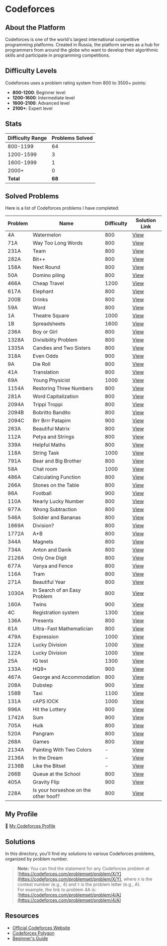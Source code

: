 # Codeforces

## About the Platform

Codeforces is one of the world's largest international competitive programming platforms. Created in Russia, the platform serves as a hub for programmers from around the globe who want to develop their algorithmic skills and participate in programming competitions.

## Difficulty Levels

Codeforces uses a problem rating system from 800 to 3500+ points:

- **800-1200**: Beginner level
- **1200-1600**: Intermediate level
- **1600-2100**: Advanced level
- **2100+**: Expert level

## Stats

| Difficulty Range | Problems Solved |
|:-----------------|:----------------|
| 800-1199         | 64              |
| 1200-1599        | 3               |
| 1600-1999        | 1               |
| 2000+            | 0               |
| **Total**        | **68**          |

## Solved Problems

Here is a list of Codeforces problems I have completed:

| Problem | Name                                 | Difficulty | Solution Link      |
|---------|--------------------------------------|------------|--------------------|
| 4A      | Watermelon                           | 800        | [View](./4A.cpp)   |
| 71A     | Way Too Long Words                   | 800        | [View](./71A.cpp)  |
| 231A    | Team                                 | 800        | [View](./231A.cpp) |
| 282A    | Bit++                                | 800        | [View](./282A.cpp) |
| 158A    | Next Round                           | 800        | [View](./158A.cpp) |
| 50A     | Domino piling                        | 800        | [View](./50A.cpp)  |
| 466A    | Cheap Travel                         | 1200       | [View](./466A.cpp) |
| 617A    | Elephant                             | 800        | [View](./617A.cpp) |
| 200B    | Drinks                               | 800        | [View](./200B.cpp) |
| 59A     | Word                                 | 800        | [View](./59A.cpp)  |
| 1A      | Theatre Square                       | 1000       | [View](./1A.cpp)   |
| 1B      | Spreadsheets                         | 1600       | [View](./1B.cpp)   |
| 236A    | Boy or Girl                          | 800        | [View](./236A.cpp) |
| 1328A   | Divisibility Problem                 | 800        | [View](./1328A.cpp) |
| 1335A   | Candies and Two Sisters              | 800        | [View](./1335A.cpp) |
| 318A    | Even Odds                            | 900        | [View](./318A.cpp) |
| 9A      | Die Roll                             | 800        | [View](./9A.cpp)   |
| 41A     | Translation                          | 800        | [View](./41A.cpp)  |
| 69A     | Young Physicist                      | 1000       | [View](./69A.cpp)  |
| 1154A   | Restoring Three Numbers              | 800        | [View](./1154A.cpp) |
| 281A    | Word Capitalization                  | 800        | [View](./281A.cpp) |
| 2094A   | Trippi Troppi                        | 800        | [View](./2094A.cpp) |
| 2094B   | Bobritto Bandito                     | 800        | [View](./2094B.cpp) |
| 2094C   | Brr Brrr Patapim                     | 900        | [View](./2094C.cpp) |
| 263A    | Beautiful Matrix                     | 800        | [View](./263A.cpp) |
| 112A    | Petya and Strings                    | 800        | [View](./112A.cpp) |
| 339A    | Helpful Maths                        | 800        | [View](./339A.cpp) |
| 118A    | String Task                          | 1000       | [View](./118A.cpp) |
| 791A    | Bear and Big Brother                 | 800        | [View](./791A.cpp) |
| 58A     | Chat room                            | 1000       | [View](./58A.cpp)  |
| 486A    | Calculating Function                 | 800        | [View](./486A.cpp) |
| 266A    | Stones on the Table                  | 800        | [View](./266A.cpp) |
| 96A     | Football                             | 900        | [View](./96A.cpp)  |
| 110A    | Nearly Lucky Number                  | 800        | [View](./110A.cpp) |
| 977A    | Wrong Subtraction                    | 800        | [View](./977A.cpp) |
| 546A    | Soldier and Bananas                  | 800        | [View](./546A.cpp) |
| 1669A   | Division?                            | 800        | [View](./1669A.cpp) |
| 1772A   | A+B                                  | 800        | [View](./1772A.cpp) |
| 344A    | Magnets                              | 800        | [View](./344A.cpp) |
| 734A    | Anton and Danik                      | 800        | [View](./734A.cpp) |
| 2126A   | Only One Digit                       | 800        | [View](./2126A.cpp) |
| 677A    | Vanya and Fence                      | 800        | [View](./677A.cpp) |
| 116A    | Tram                                 | 800        | [View](./116A.cpp) |
| 271A    | Beautiful Year                       | 800        | [View](./271A.cpp) |
| 1030A   | In Search of an Easy Problem         | 800        | [View](./1030A.cpp) |
| 160A    | Twins                                | 900        | [View](./160A.cpp) |
| 4C      | Registration system                  | 1300       | [View](./4C.cpp)   |
| 136A    | Presents                             | 800        | [View](./136A.cpp) |
| 61A     | Ultra-Fast Mathematician             | 800        | [View](./61A.cpp)  |
| 479A    | Expression                           | 1000       | [View](./479A.cpp) |
| 122A    | Lucky Division                       | 1000       | [View](./122A.cpp) |
| 122A    | Lucky Division                       | 1000       | [View](./122A.cpp) |
| 25A     | IQ test                              | 1300       | [View](./25A.cpp)  |
| 133A    | HQ9+                                 | 900        | [View](./133A.cpp) |
| 467A    | George and Accommodation             | 800        | [View](./467A.cpp) |
| 208A    | Dubstep                              | 900        | [View](./208A.cpp) |
| 158B    | Taxi                                 | 1100       | [View](./158B.cpp) |
| 131A    | cAPS lOCK                            | 1000       | [View](./131A.cpp) |
| 996A    | Hit the Lottery                      | 800        | [View](./996A.cpp) |
| 1742A   | Sum                                  | 800        | [View](./1742A.cpp) |
| 705A    | Hulk                                 | 800        | [View](./705A.cpp) |
| 520A    | Pangram                              | 800        | [View](./520A.cpp) |
| 268A    | Games                                | 800        | [View](./268A.cpp) |
| 2134A   | Painting With Two Colors             | -          | [View](./2134A.cpp) |
| 2136A   | In the Dream                         | -          | [View](./2136A.cpp) |
| 2136B   | Like the Bitset                      | -          | [View](./2136B.cpp) |
| 266B    | Queue at the School                  | 800        | [View](./266B.cpp) |
| 405A    | Gravity Flip                         | 900        | [View](./405A.cpp) |
| 228A    | Is your horseshoe on the other hoof? | 800        | [View](./228A.cpp)     |

## My Profile

🔗 [My Codeforces Profile](https://codeforces.com/profile/alwoodm)

## Solutions

In this directory, you'll find my solutions to various Codeforces problems, organized by problem number.

> **Note:** You can find the statement for any Codeforces problem at [https://codeforces.com/problemset/problem/X/Y](https://codeforces.com/problemset/problem/X/Y), where `X` is the contest number (e.g., 4) and `Y` is the problem letter (e.g., A).  
> For example, the link to problem 4A is: [https://codeforces.com/problemset/problem/4/A](https://codeforces.com/problemset/problem/4/A)

## Resources

- [Official Codeforces Website](https://codeforces.com/)
- [Codeforces Polygon](https://polygon.codeforces.com/)
- [Beginner's Guide](https://codeforces.com/blog/entry/23054)
